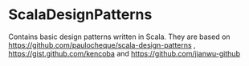 # ScalaDesignPatterns
Contains basic design patterns written in Scala.
They are based on https://github.com/paulocheque/scala-design-patterns , https://gist.github.com/kencoba and https://github.com/jianwu-github
